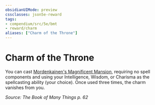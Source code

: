 ```yaml
---
obsidianUIMode: preview
cssclasses: json5e-reward
tags:
- compendium/src/5e/bmt
- reward/charm
aliases: ["Charm of the Throne"]
---
```

# Charm of the Throne

You can cast [Mordenkainen's Magnificent Mansion](5E2014官方资源/spells/mordenkainens-magnificent-mansion.md), requiring no spell components and using your Intelligence, Wisdom, or Charisma as the spellcasting ability (your choice). Once used three times, the charm vanishes from you.

*Source: The Book of Many Things p. 62*
